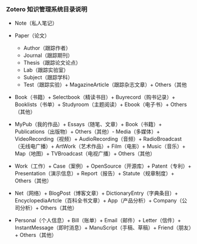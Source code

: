 ### Zotero 知识管理系统目录说明

- Note（私人笔记）

- Paper（论文）  
    + Author（跟踪作者）  
    + Journal（跟踪期刊）  
    + Thesis（跟踪论文论点）  
    + Lab（跟踪实验室）  
    + Subject（跟踪学科）  
    + Test（跟踪实验）+ MagazineArticle（跟踪杂志文章）+ Others（其他

- Book（书籍）+ Selectbook（精读书目）+ Buyrecord（购书记录）+ Booklists（书单）+ Studyroom（主题阅读）+ Ebook（电子书）+ Others（其他）

- MyPub（我的作品）+ Essays（随笔、文章）+ Book（书籍）+ Publications（出版物）+ Others（其他）- Media（多媒体）+ VideoRecording（视频）+ AudioRecording（音频）+ RadioBroadcast（无线电广播）+ ArtWork（艺术作品）+ Film（电影）+ Music（音乐）+ Map（地图）+ TVBroadcast（电视广播）+ Others（其他）

- Work（工作）+ Case（案例）+ OpenSource（开源库）+ Patent（专利）+ Presentation（演示信息）+ Report（报告）+ Statute（规章制度）+ Others（其他）

- Net（网络）+ BlogPost（博客文章）+ DictionaryEntry（字典条目）+ EncyclopediaArtcle（百科全书文章）+ App（产品分析）+ Company（公司分析）+ Others（其他）

- Personal（个人信息）+ Bill（账单）+ Email（邮件）+ Letter（信件）+ InstantMessage（即时消息）+ ManuScript（手稿、草稿）+ Friend（朋友）+ Others（其他）